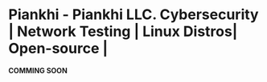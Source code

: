 # Piankhi -  Piankhi LLC.  Cybersecurity | Network Testing | Linux Distros| Open-source | 
**COMMING SOON**

